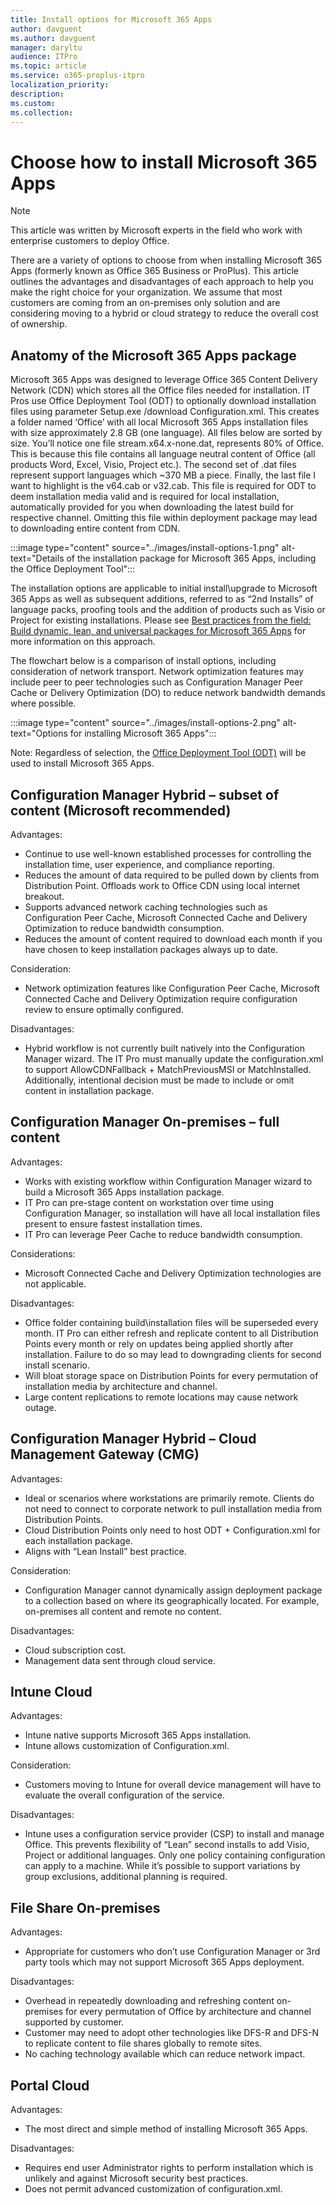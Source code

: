```yaml
---
title: Install options for Microsoft 365 Apps
author: davguent
ms.author: davguent
manager: daryltu
audience: ITPro 
ms.topic: article 
ms.service: o365-proplus-itpro
localization_priority: 
description: 
ms.custom: 
ms.collection: 
---
```


# Choose how to install Microsoft 365 Apps

> [!NOTE]
> This article was written by Microsoft experts in the field who work with enterprise customers to deploy Office.

There are a variety of options to choose from when installing Microsoft 365 Apps (formerly known as Office 365 Business or ProPlus).  This article outlines the advantages and disadvantages of each approach to help you make the right choice for your organization. We assume that most customers are coming from an on-premises only solution and are considering moving to a hybrid or cloud strategy to reduce the overall cost of ownership.

## Anatomy of the Microsoft 365 Apps package

Microsoft 365 Apps was designed to leverage Office 365 Content Delivery Network (CDN) which stores all the Office files needed for installation.  IT Pros use Office Deployment Tool (ODT) to optionally download installation files using parameter Setup.exe /download Configuration.xml. This creates a folder named ‘Office’ with all local Microsoft 365 Apps installation files with size approximately 2.8 GB (one language).  All files below are sorted by size.  You’ll notice one file stream.x64.x-none.dat, represents 80% of Office.  This is because this file contains all language neutral content of Office (all products Word, Excel, Visio, Project etc.).  The second set of .dat files represent support languages which ~370 MB a piece.  Finally, the last file I want to highlight is the v64.cab or v32.cab.  This file is required for ODT to deem installation media valid and is required for local installation, automatically provided for you when downloading the latest build for respective channel.  Omitting this file within deployment package may lead to downloading entire content from CDN.   

:::image type="content" source="../images/install-options-1.png" alt-text="Details of the installation package for Microsoft 365 Apps, including the Office Deployment Tool":::

The installation options are applicable to initial install\upgrade to Microsoft 365 Apps as well as subsequent additions, referred to as “2nd Installs” of language packs, proofing tools and the addition of products such as Visio or Project for existing installations.  Please see [Best practices from the field: Build dynamic, lean, and universal packages for Microsoft 365 Apps](build-dynamic-lean-universal-packages.md) for more information on this approach.

The flowchart below is a comparison of install options, including consideration of network transport.  Network optimization features may include peer to peer technologies such as Configuration Manager Peer Cache or Delivery Optimization (DO) to reduce network bandwidth demands where possible.  

:::image type="content" source="../images/install-options-2.png" alt-text="Options for installing Microsoft 365 Apps":::

Note: Regardless of selection, the [Office Deployment Tool (ODT)](../overview-of-the-office-2016-deployment-tool.md) will be used to install Microsoft 365 Apps.  

## Configuration Manager Hybrid – subset of content (Microsoft recommended)

Advantages:
- Continue to use well-known established processes for controlling the installation time, user experience, and compliance reporting.
- Reduces the amount of data required to be pulled down by clients from Distribution Point. Offloads work to Office CDN using local internet breakout.
- Supports advanced network caching technologies such as Configuration Peer Cache, Microsoft Connected Cache and Delivery Optimization to reduce bandwidth consumption.
- Reduces the amount of content required to download each month if you have chosen to keep installation packages always up to date.

Consideration:
- Network optimization features like Configuration Peer Cache, Microsoft Connected Cache and Delivery Optimization require configuration review to ensure optimally configured.

Disadvantages:
- Hybrid workflow is not currently built natively into the Configuration Manager wizard.  The IT Pro must manually update the configuration.xml to support AllowCDNFallback + MatchPreviousMSI or MatchInstalled.  Additionally, intentional decision must be made to include or omit content in installation package.

## Configuration Manager On-premises – full content

Advantages: 
- Works with existing workflow within Configuration Manager wizard to build a Microsoft 365 Apps installation package.
- IT Pro can pre-stage content on workstation over time using Configuration Manager, so installation will have all local installation files present to ensure fastest installation times.
- IT Pro can leverage Peer Cache to reduce bandwidth consumption.

Considerations:
- Microsoft Connected Cache and Delivery Optimization technologies are not applicable.

Disadvantages:
- Office folder containing build\installation files will be superseded every month. IT Pro can either refresh and replicate content to all Distribution Points every month or rely on updates being applied shortly after installation.  Failure to do so may lead to downgrading clients for second install scenario.
- Will bloat storage space on Distribution Points for every permutation of installation media by architecture and channel.
- Large content replications to remote locations may cause network outage.

## Configuration Manager Hybrid – Cloud Management Gateway (CMG)

Advantages:
- Ideal or scenarios where workstations are primarily remote.  Clients do not need to connect to corporate network to pull installation media from Distribution Points.
- Cloud Distribution Points only need to host ODT + Configuration.xml for each installation package.
- Aligns with “Lean Install” best practice.

Consideration:
- Configuration Manager cannot dynamically assign deployment package to a collection based on where its geographically located.  For example, on-premises all content and remote no content.

Disadvantages:
- Cloud subscription cost.
- Management data sent through cloud service.

## Intune Cloud 

Advantages:
- Intune native supports Microsoft 365 Apps installation.
- Intune allows customization of Configuration.xml.

Consideration:
- Customers moving to Intune for overall device management will have to evaluate the overall configuration of the service.

Disadvantages:
- Intune uses a configuration service provider (CSP) to install and manage Office.  This prevents flexibility of “Lean” second installs to add Visio, Project or additional languages.  Only one policy containing configuration can apply to a machine.  While it’s possible to support variations by group exclusions, additional planning is required.

## File Share On-premises

Advantages:
- Appropriate for customers who don’t use Configuration Manager or 3rd party tools which may not support Microsoft 365 Apps deployment.

Disadvantages:
- Overhead in repeatedly downloading and refreshing content on-premises for every permutation of Office by architecture and channel supported by customer.
- Customer may need to adopt other technologies like DFS-R and DFS-N to replicate content to file shares globally to remote sites.
- No caching technology available which can reduce network impact.

## Portal Cloud 

Advantages:
- The most direct and simple method of installing Microsoft 365 Apps.

Disadvantages:
- Requires end user Administrator rights to perform installation which is unlikely and against Microsoft security best practices.
- Does not permit advanced customization of configuration.xml.
